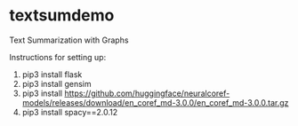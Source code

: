 # textsumdemo
Text Summarization with Graphs

Instructions for setting up:
1. pip3 install flask
2. pip3 install gensim
3. pip3 install https://github.com/huggingface/neuralcoref-models/releases/download/en_coref_md-3.0.0/en_coref_md-3.0.0.tar.gz
4. pip3 install spacy==2.0.12

